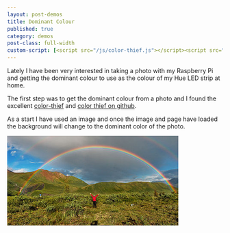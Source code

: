 ```yaml
---
layout: post-demos
title: Dominant Colour
published: true
category: demos
post-class: full-width
custom-script: [<script src="/js/color-thief.js"></script><script src="/js/use-color-thief.js"></script>]
---
```


Lately I have been very interested in taking a photo with my Raspberry Pi and getting the dominant colour to use as the colour of my Hue LED strip at home. 

The first step was to get the dominant colour from a photo and I found the excellent [color-thief](http://lokeshdhakar.com/projects/color-thief/) and [color thief on github](https://github.com/lokesh/color-thief/).

As a start I have used an image and once the image and page have loaded the background will change to the dominant color of the photo.

<img src="/images/rainbow.jpg" />

